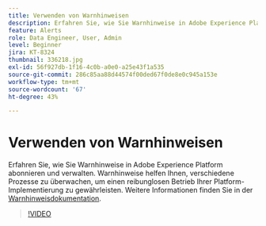 ```yaml
---
title: Verwenden von Warnhinweisen
description: Erfahren Sie, wie Sie Warnhinweise in Adobe Experience Platform abonnieren und verwalten. Warnhinweise helfen Ihnen, verschiedene Prozesse zu überwachen, um einen reibunglosen Betrieb Ihrer Platform-Implementierung zu gewährleisten.
feature: Alerts
role: Data Engineer, User, Admin
level: Beginner
jira: KT-8324
thumbnail: 336218.jpg
exl-id: 56f927db-1f16-4c0b-a0e0-a25e43f1a535
source-git-commit: 286c85aa88d44574f00ded67f0de8e0c945a153e
workflow-type: tm+mt
source-wordcount: '67'
ht-degree: 43%

---
```


# Verwenden von Warnhinweisen

Erfahren Sie, wie Sie Warnhinweise in Adobe Experience Platform abonnieren und verwalten. Warnhinweise helfen Ihnen, verschiedene Prozesse zu überwachen, um einen reibunglosen Betrieb Ihrer Platform-Implementierung zu gewährleisten. Weitere Informationen finden Sie in der [Warnhinweisdokumentation](https://experienceleague.adobe.com/docs/experience-platform/observability/alerts/overview.html?lang=de).

>[!VIDEO](https://video.tv.adobe.com/v/336218?learn=on&enablevpops)
